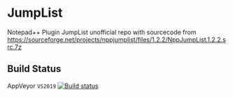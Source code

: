 # JumpList
Notepad++ Plugin JumpList
unofficial repo with sourcecode from https://sourceforge.net/projects/nppjumplist/files/1.2.2/NppJumpList.1.2.2.src.7z


Build Status
------------

AppVeyor `VS2019`  [![Build status](https://ci.appveyor.com/api/projects/status/7113mr7vwkdegp1p?svg=true)](https://ci.appveyor.com/project/chcg/jumplist)


